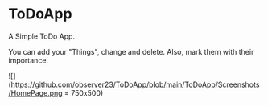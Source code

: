 # ToDoApp
A Simple ToDo App.


You can add your "Things", change and delete. 
Also, mark them with their importance.

![](https://github.com/observer23/ToDoApp/blob/main/ToDoApp/Screenshots/HomePage.png = 750x500)

